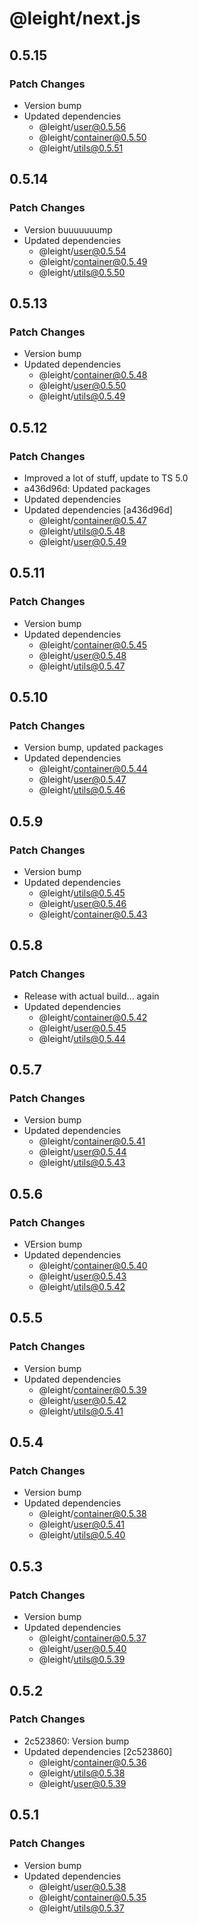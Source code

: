 # @leight/next.js

## 0.5.15

### Patch Changes

- Version bump
- Updated dependencies
    - @leight/user@0.5.56
    - @leight/container@0.5.50
    - @leight/utils@0.5.51

## 0.5.14

### Patch Changes

- Version buuuuuuump
- Updated dependencies
    - @leight/user@0.5.54
    - @leight/container@0.5.49
    - @leight/utils@0.5.50

## 0.5.13

### Patch Changes

- Version bump
- Updated dependencies
    - @leight/container@0.5.48
    - @leight/user@0.5.50
    - @leight/utils@0.5.49

## 0.5.12

### Patch Changes

- Improved a lot of stuff, update to TS 5.0
- a436d96d: Updated packages
- Updated dependencies
- Updated dependencies [a436d96d]
    - @leight/container@0.5.47
    - @leight/utils@0.5.48
    - @leight/user@0.5.49

## 0.5.11

### Patch Changes

- Version bump
- Updated dependencies
    - @leight/container@0.5.45
    - @leight/user@0.5.48
    - @leight/utils@0.5.47

## 0.5.10

### Patch Changes

- Version bump, updated packages
- Updated dependencies
    - @leight/container@0.5.44
    - @leight/user@0.5.47
    - @leight/utils@0.5.46

## 0.5.9

### Patch Changes

- Version bump
- Updated dependencies
    - @leight/utils@0.5.45
    - @leight/user@0.5.46
    - @leight/container@0.5.43

## 0.5.8

### Patch Changes

- Release with actual build... again
- Updated dependencies
    - @leight/container@0.5.42
    - @leight/user@0.5.45
    - @leight/utils@0.5.44

## 0.5.7

### Patch Changes

- Version bump
- Updated dependencies
    - @leight/container@0.5.41
    - @leight/user@0.5.44
    - @leight/utils@0.5.43

## 0.5.6

### Patch Changes

- VErsion bump
- Updated dependencies
    - @leight/container@0.5.40
    - @leight/user@0.5.43
    - @leight/utils@0.5.42

## 0.5.5

### Patch Changes

- Version bump
- Updated dependencies
    - @leight/container@0.5.39
    - @leight/user@0.5.42
    - @leight/utils@0.5.41

## 0.5.4

### Patch Changes

- Version bump
- Updated dependencies
    - @leight/container@0.5.38
    - @leight/user@0.5.41
    - @leight/utils@0.5.40

## 0.5.3

### Patch Changes

- Version bump
- Updated dependencies
    - @leight/container@0.5.37
    - @leight/user@0.5.40
    - @leight/utils@0.5.39

## 0.5.2

### Patch Changes

- 2c523860: Version bump
- Updated dependencies [2c523860]
    - @leight/container@0.5.36
    - @leight/utils@0.5.38
    - @leight/user@0.5.39

## 0.5.1

### Patch Changes

- Version bump
- Updated dependencies
    - @leight/user@0.5.38
    - @leight/container@0.5.35
    - @leight/utils@0.5.37
